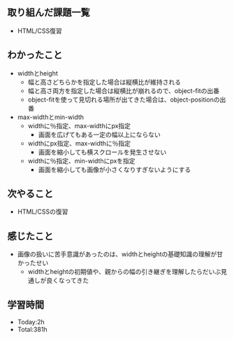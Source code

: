 ## 取り組んだ課題一覧
- HTML/CSS復習
## わかったこと
- widthとheight
  - 幅と高さどちらかを指定した場合は縦横比が維持される
  - 幅と高さ両方を指定した場合は縦横比が崩れるので、object-fitの出番
  - object-fitを使って見切れる場所が出てきた場合は、object-positionの出番
- max-widthとmin-width
  - widthに％指定、max-widthにpx指定
    - 画面を広げてもある一定の幅以上にならない
  - widthにpx指定、max-widthに％指定
    - 画面を縮小しても横スクロールを発生させない
  - widthに％指定、min-widthにpxを指定
    - 画面を縮小しても画像が小さくなりすぎないようにする
## 次やること
- HTML/CSSの復習
## 感じたこと
- 画像の扱いに苦手意識があったのは、widthとheightの基礎知識の理解が甘かったせい
  - widthとheightの初期値や、親からの幅の引き継ぎを理解したらだいぶ見通しが良くなってきた
## 学習時間
- Today:2h
- Total:381h

